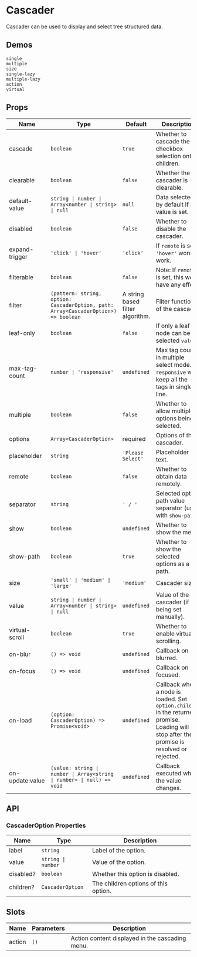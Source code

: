 # Cascader

Cascader can be used to display and select tree structured data.

## Demos

```demo
single
multiple
size
single-lazy
multiple-lazy
action
virtual
```

## Props

| Name | Type | Default | Description |
| --- | --- | --- | --- |
| cascade | `boolean` | `true` | Whether to cascade the checkbox selection onto children. |
| clearable | `boolean` | `false` | Whether the cascader is clearable. |
| default-value | `string \| number \| Array<number \| string> \| null` | `null` | Data selected by default if no value is set. |
| disabled | `boolean` | `false` | Whether to disable the cascader. |
| expand-trigger | `'click' \| 'hover'` | `'click'` | If `remote` is set, `'hover'` won't work. |
| filterable | `boolean` | `false` | Note: If `remote` is set, this won't have any effect. |
| filter | `(pattern: string, option: CascaderOption, path: Array<CascaderOption>) => boolean` | A string based filter algorithm. | Filter function of the cascader. |
| leaf-only | `boolean` | `false` | If only a leaf node can be selected `value`. |
| max-tag-count | `number \| 'responsive'` | `undefined` | Max tag count in multiple select mode. `responsive` will keep all the tags in single line. |
| multiple | `boolean` | `false` | Whether to allow multiple options being selected. |
| options | `Array<CascaderOption>` | required | Options of the cascader. |
| placeholder | `string` | `'Please Select'` | Placeholder text. |
| remote | `boolean` | `false` | Whether to obtain data remotely. |
| separator | `string` | `' / '` | Selected option path value separator (used with `show-path`). |
| show | `boolean` | `undefined` | Whether to show the menu. |
| show-path | `boolean` | `true` | Whether to show the selected options as a path. |
| size | `'small' \| 'medium' \| 'large'` | `'medium'` | Cascader size. |
| value | `string \| number \| Array<number \| string> \| null` | `undefined` | Value of the cascader (if being set manually). |
| virtual-scroll | `boolean` | `true` | Whether to enable virtual scrolling. |
| on-blur | `() => void` | `undefined` | Callback on blurred. |
| on-focus | `() => void` | `undefined` | Callback on focused. |
| on-load | `(option: CascaderOption) => Promise<void>` | `undefined` | Callback when a node is loaded. Set `option.children` in the returned promise. Loading will stop after the promise is resolved or rejected. |
| on-update:value | `(value: string \| number \| Array<string \| number> \| null) => void` | `undefined` | Callback executed when the value changes. |

## API

### CascaderOption Properties

| Name      | Type               | Description                          |
| --------- | ------------------ | ------------------------------------ |
| label     | `string`           | Label of the option.                 |
| value     | `string \| number` | Value of the option.                 |
| disabled? | `boolean`          | Whether this option is disabled.     |
| children? | `CascaderOption`   | The children options of this option. |

## Slots

| Name   | Parameters | Description                                     |
| ------ | ---------- | ----------------------------------------------- |
| action | `()`       | Action content displayed in the cascading menu. |
